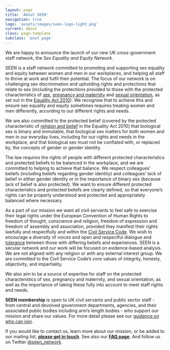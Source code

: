 ```yaml
---
layout: page
title: 'About SEEN'
navigation: true
logo: 'assets/images/seen-logo-light.png'
current: about
class: page-template
subclass: 'post page'
---
```


We are happy to announce the launch of our new UK cross-government staff network, the _Sex Equality and Equity Network_.

SEEN is a staff network committed to promoting and supporting sex equality and equity between women and men in our workplaces, and helping all staff to thrive at work and fulfil their potential. The focus of our network is on challenging sex discrimination and upholding rights and protections that relate to sex (including the protections provided to those with the protected characteristics of [sex](https://www.legislation.gov.uk/ukpga/2010/15/section/11), [pregnancy and maternity](https://www.legislation.gov.uk/ukpga/2010/15/part/5/chapter/3/crossheading/pregnancy-and-maternity-equality) and [sexual orientation](https://www.legislation.gov.uk/ukpga/2010/15/section/12), as set out in the [Equality Act 2010](https://www.legislation.gov.uk/ukpga/2010/15/contents)). We recognise that to achieve this and ensure sex equality and equity sometimes requires treating women and men differently, according to our different rights and needs.

We are also committed to the protected belief (covered by the protected characteristic of [religion and belief](https://www.legislation.gov.uk/ukpga/2010/15/section/10) in the Equality Act 2010) that biological sex is binary and immutable, that biological sex matters for both women and men in our everyday lives, including for our rights and needs in the workplace, and that biological sex must not be conflated with, or replaced by, the concepts of gender or gender identity.

The law requires the rights of people with different protected characteristics and protected beliefs to be balanced in the workplace, and we are committed to helping to achieve that balance. We respect colleagues’ beliefs (including beliefs regarding gender identity) and colleagues’ lack of belief in either gender identity or in the importance of binary sex (because lack of belief is also protected). We want to ensure different protected characteristics and protected beliefs are clearly defined, so that everyone’s rights can be properly understood and protected and appropriately balanced where necessary.  

As a part of our mission we want all civil servants to feel safe to exercise their legal rights under the European Convention of Human Rights to freedom of thought, conscience and religion, freedom of expression and freedom of assembly and association, provided they manifest their rights lawfully and respectfully and within the [Civil Service Code](https://www.gov.uk/government/publications/civil-service-code/the-civil-service-code).  We wish to encourage a diversity of voices and open and respectful dialogue and [tolerance](/posts/2022-11-22-on-tolerance/) between those with differing beliefs and experiences.  SEEN is a secular network and our work will be focused on evidence-based analysis.  We are not aligned with any religion or with any external interest group.  We are committed to the Civil Service Code’s core values of integrity, honesty, objectivity, and impartiality.

We also aim to be a source of expertise for staff on the protected characteristics of sex, pregnancy and maternity, and sexual orientation, as well as the importance of taking these fully into account to meet staff rights and needs.

**SEEN membership** is open to UK civil servants and public sector staff - from central and devolved government departments, agencies, and their associated public bodies including arm’s length bodies - who support our mission and share our values.  For more detail please see our [guidance on who can join](/faq/#who-is-seen-for).

If you would like to contact us, learn more about our mission, or be added to our mailing list, **[please get in touch](/contact/)**.  See also our **[FAQ page](/faq/)**.  And follow us on Twitter [@seen_network](https://twitter.com/seen_network/).
